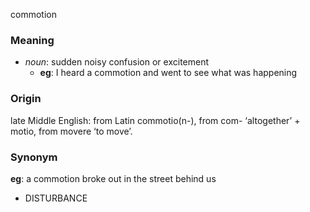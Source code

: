 commotion
### Meaning
+ _noun_: sudden noisy confusion or excitement
	+ __eg__: I heard a commotion and went to see what was happening

### Origin

late Middle English: from Latin commotio(n-), from com- ‘altogether’ + motio, from movere ‘to move’.

### Synonym

__eg__: a commotion broke out in the street behind us

+ DISTURBANCE


